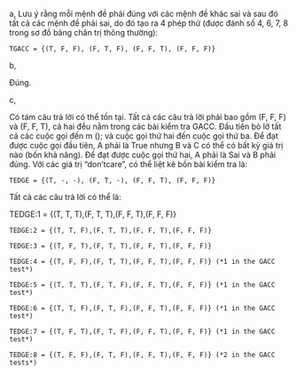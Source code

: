 a,
Lưu ý rằng mỗi mệnh đề phải đúng với các mệnh đề khác sai và sau đó tất cả các mệnh đề phải sai, do đó tạo ra 4 phép thử (được đánh số 4, 6, 7, 8 trong sơ đồ bảng chân trị thông thường):

    TGACC = {(T, F, F), (F, T, F), (F, F, T), (F, F, F)}

b,

Đúng.

c,

Có tám câu trả lời có thể tồn tại. Tất cả các câu trả lời phải bao gồm (F, F, F) và (F, F, T), cả hai đều nằm trong các bài kiểm tra GACC. Đầu tiên bỏ lỡ tất cả các cuộc gọi đến m (); và cuộc gọi thứ hai đến cuộc gọi thứ ba. Để đạt được cuộc gọi đầu tiên, A phải là True nhưng B và C có thể có bất kỳ giá trị nào (bốn khả năng). Để đạt được cuộc gọi thứ hai, A phải là Sai và B phải đúng. Với các giá trị “don’tcare”, có thể liệt kê bốn bài kiểm tra là:

    TEDGE = {(T, -, -), (F, T, -), (F, F, T), (F, F, F)}

Tất cả các câu trả lời có thể là:

TEDGE:1 = {(T, T, T),(F, T, T),(F, F, T),(F, F, F)}

    TEDGE:2 = {(T, T, F),(F, T, T),(F, F, T),(F, F, F)}

    TEDGE:3 = {(T, F, T),(F, T, T),(F, F, T),(F, F, F)}

    TEDGE:4 = {(T, F, F),(F, T, T),(F, F, T),(F, F, F)} (*1 in the GACC test*)

    TEDGE:5 = {(T, T, T),(F, T, F),(F, F, T),(F, F, F)} (*1 in the GACC test*)

    TEDGE:6 = {(T, T, F),(F, T, F),(F, F, T),(F, F, F)} (*1 in the GACC test*)

    TEDGE:7 = {(T, F, T),(F, T, F),(F, F, T),(F, F, F)} (*1 in the GACC test*)

    TEDGE:8 = {(T, F, F),(F, T, F),(F, F, T),(F, F, F)} (*2 in the GACC tests*)